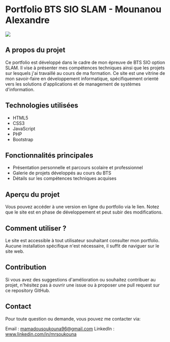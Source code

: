 # Portfolio BTS SIO SLAM - Mounanou Alexandre
<img src ="./assets/img/Image 08-07-2024 à 18.24.png/">

## A propos du projet
Ce portfolio est développé dans le cadre de mon épreuve de BTS SIO option SLAM. Il vise à présenter mes compétences techniques ainsi que les projets sur lesquels j'ai travaillé au cours de ma formation. Ce site est une vitrine de mon savoir-faire en développement informatique, spécifiquement orienté vers les solutions d'applications et de management de systèmes d'information.

## Technologies utilisées
- HTML5
- CSS3
- JavaScript
- PHP
- Bootstrap

## Fonctionnalités principales
- Présentation personnelle et parcours scolaire et professionnel
- Galerie de projets développés au cours du BTS
- Détails sur les compétences techniques acquises

## Aperçu du projet
Vous pouvez accéder à une version en ligne du portfolio via le lien. Notez que le site est en phase de développement et peut subir des modifications.

## Comment utiliser ?
Le site est accessible à tout utilisateur souhaitant consulter mon portfolio. Aucune installation spécifique n'est nécessaire, il suffit de naviguer sur le site web.

## Contribution
Si vous avez des suggestions d'amélioration ou souhaitez contribuer au projet, n'hésitez pas à ouvrir une issue ou à proposer une pull request sur ce repository GitHub.

## Contact
Pour toute question ou demande, vous pouvez me contacter via:

Email : mamadousoukouna96@gmail.com
LinkedIn : www.linkedin.com/in/mrsoukouna
